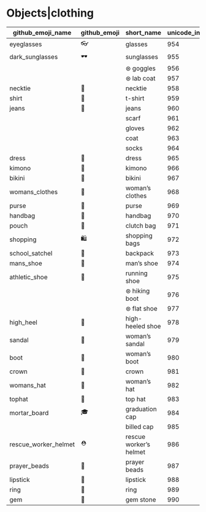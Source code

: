 # Objects|clothing

|github_emoji_name|github_emoji|short_name|unicode_index|
|---|---|---|---|
|eyeglasses|:eyeglasses:|glasses|954|
|dark_sunglasses|:dark_sunglasses:|sunglasses|955|
|||⊛ goggles|956|
|||⊛ lab coat|957|
|necktie|:necktie:|necktie|958|
|shirt|:shirt:|t-shirt|959|
|jeans|:jeans:|jeans|960|
|||scarf|961|
|||gloves|962|
|||coat|963|
|||socks|964|
|dress|:dress:|dress|965|
|kimono|:kimono:|kimono|966|
|bikini|:bikini:|bikini|967|
|womans_clothes|:womans_clothes:|woman’s clothes|968|
|purse|:purse:|purse|969|
|handbag|:handbag:|handbag|970|
|pouch|:pouch:|clutch bag|971|
|shopping|:shopping:|shopping bags|972|
|school_satchel|:school_satchel:|backpack|973|
|mans_shoe|:mans_shoe:|man’s shoe|974|
|athletic_shoe|:athletic_shoe:|running shoe|975|
|||⊛ hiking boot|976|
|||⊛ flat shoe|977|
|high_heel|:high_heel:|high-heeled shoe|978|
|sandal|:sandal:|woman’s sandal|979|
|boot|:boot:|woman’s boot|980|
|crown|:crown:|crown|981|
|womans_hat|:womans_hat:|woman’s hat|982|
|tophat|:tophat:|top hat|983|
|mortar_board|:mortar_board:|graduation cap|984|
|||billed cap|985|
|rescue_worker_helmet|:rescue_worker_helmet:|rescue worker’s helmet|986|
|prayer_beads|:prayer_beads:|prayer beads|987|
|lipstick|:lipstick:|lipstick|988|
|ring|:ring:|ring|989|
|gem|:gem:|gem stone|990|
